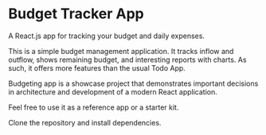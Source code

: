 # Budget Tracker App

A React.js app for tracking your budget and daily expenses.

This is a simple budget management application. It tracks inflow and outflow, shows remaining budget, and interesting reports with charts. As such, it offers more features than the usual Todo App.

Budgeting app is a showcase project that demonstrates important decisions in architecture and development of a modern React application.

Feel free to use it as a reference app or a starter kit.

Clone the repository and install dependencies.
